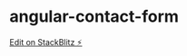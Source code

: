 # angular-contact-form

[Edit on StackBlitz ⚡️](https://stackblitz.com/edit/stackblitz-starters-p2bkny)